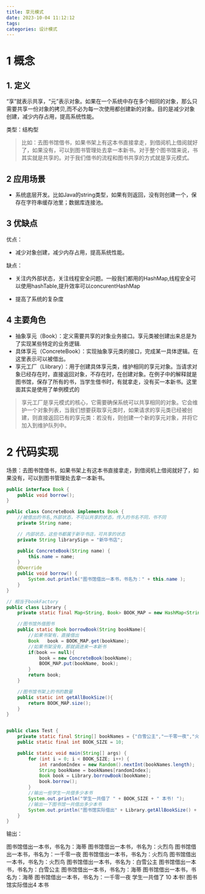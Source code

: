 ```yaml
---
title: 享元模式
date: 2023-10-04 11:12:12
tags:
categories: 设计模式
---
```


# 1 概念

## 1. 定义

“享”就表示共享，“元”表示对象。如果在一个系统中存在多个相同的对象，那么只需要共享一份对象的拷贝,而不必为每一次使用都创建新的对象。目的是减少对象创建，减少内存占用，提高系统性能。

类型：结构型

> 比如：去图书馆借书，如果书架上有这本书直接拿走，到借阅机上借阅就好了，如果没有，可以到图书管理处去拿一本新书。对于整个图书馆来说，书其实就是共享的。对于我们借书的流程和图书共享的方式就是享元模式。

## 2 应用场景

- 系统底层开发。比如Java的string类型，如果有则返回，没有则创建一个，保存在字符串缓存池里；数据库连接池。

## 3 优缺点

优点：

- 减少对象创建，减少内存占用，提高系统性能。

缺点：

- 关注内外部状态，关注线程安全问题。一般我们都用的HashMap,线程安全可以使用hashTable,提升效率可以concurentHashMap

- 提高了系统的复杂度

## 4 主要角色

- 抽象享元（Book）：定义需要共享的对象业务接口。享元类被创建出来总是为了实现某些特定的业务逻辑.
- 具体享元（ConcreteBook）：实现抽象享元类的接口，完成某一具体逻辑。在这里表示可以被借出。
- 享元工厂（Llibrary）：用于创建具体享元类，维护相同的享元对象。当请求对象已经存在时，直接返回对象，不存在时，在创建对象。在例子中的解释就是图书馆，保存了所有的书，当学生借书时，有就拿走，没有买一本新书。这里面其实是使用了单例模式的

> 享元工厂是享元模式的核心，它需要确保系统可以共享相同的对象。它会维护一个对象列表，当我们想要获取享元类时，如果请求的享元类已经被创建，则直接返回已有的享元类：若没有，则创建一个新的享元对象，并将它加入到维护队列中。

# 2 代码实现

场景：去图书馆借书，如果书架上有这本书直接拿走，到借阅机上借阅就好了，如果没有，可以到图书管理处去拿一本新书。

```java
public interface Book {
    public void borrow();
}
```

```java
public class ConcreteBook implements Book {
    //被借出的书名,外部状态，不可以共享的状态，传入的书名不同，书不同
    private String name;

    // 内部状态，这些书都属于新华书店，可共享的状态
    private String librarySign = "新华书店";

    public ConcreteBook(String name) {
        this.name = name;
    }
    @Override
    public void borrow() {
        System.out.println("图书馆借出一本书，书名为：" + this.name );
    }
}
```

```java
// 相当于bookFactory
public class Library {
    private static final Map<String, Book> BOOK_MAP = new HashMap<String, Book>();

    //图书馆外借图书
    public static Book borrowBook(String bookName){
        //如果书架有，直接借出
        Book   book = BOOK_MAP.get(bookName);
        //如果书架没有，那就调进来一本新书
        if(book == null){
            book = new ConcreteBook(bookName);
            BOOK_MAP.put(bookName, book);
        }
        return book;
    }

    //图书馆书架上的书的数量
    public static int getAllBookSize(){
        return BOOK_MAP.size();
    }
}
```

```java

public class Test {
    private static final String[] bookNames = {"白雪公主","一千零一夜","火烈鸟","海蒂"};
    public static final int BOOK_SIZE = 10;

    public static void main(String[] args) {
        for (int i = 0; i < BOOK_SIZE; i++) {
            int randomIndex = new Random().nextInt(bookNames.length);
            String bookName = bookNames[randomIndex];
            Book book = Library.borrowBook(bookName);
            book.borrow();
        }
        //输出一些学生一共借多少本书
        System.out.println("学生一共借了 " + BOOK_SIZE + " 本书! ");
        //输出一下图书馆一共借出多少本书
        System.out.println("图书馆实际借出" + Library.getAllBookSize() + " 本书");
    }
}
```

输出：

图书馆借出一本书，书名为：海蒂
图书馆借出一本书，书名为：火烈鸟
图书馆借出一本书，书名为：一千零一夜
图书馆借出一本书，书名为：火烈鸟
图书馆借出一本书，书名为：火烈鸟
图书馆借出一本书，书名为：白雪公主
图书馆借出一本书，书名为：白雪公主
图书馆借出一本书，书名为：海蒂
图书馆借出一本书，书名为：海蒂
图书馆借出一本书，书名为：一千零一夜
学生一共借了 10 本书! 
图书馆实际借出4 本书
